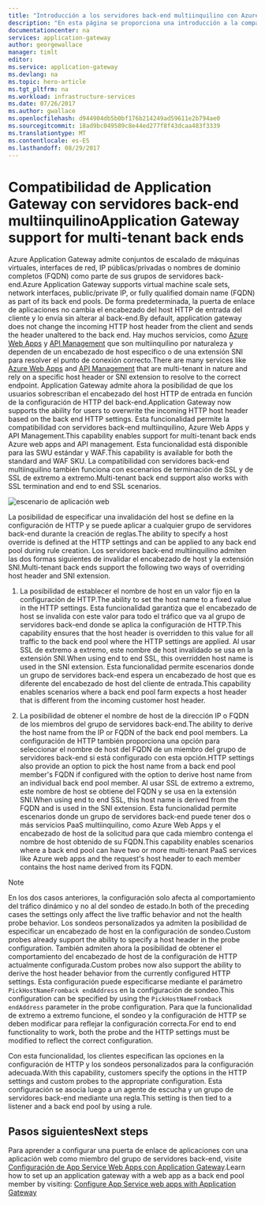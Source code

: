 ```yaml
---
title: "Introducción a los servidores back-end multiinquilino con Azure Application Gateway | Microsoft Docs"
description: "En esta página se proporciona una introducción a la compatibilidad de Application Gateway con los servidores back-end multiinquilino."
documentationcenter: na
services: application-gateway
author: georgewallace
manager: timlt
editor: 
ms.service: application-gateway
ms.devlang: na
ms.topic: hero-article
ms.tgt_pltfrm: na
ms.workload: infrastructure-services
ms.date: 07/26/2017
ms.author: gwallace
ms.openlocfilehash: d944904db5b0bf176b214249ad59611e2b794ae0
ms.sourcegitcommit: 18ad9bc049589c8e44ed277f8f43dcaa483f3339
ms.translationtype: MT
ms.contentlocale: es-ES
ms.lasthandoff: 08/29/2017
---
```

# <a name="application-gateway-support-for-multi-tenant-back-ends"></a><span data-ttu-id="46621-103">Compatibilidad de Application Gateway con servidores back-end multiinquilino</span><span class="sxs-lookup"><span data-stu-id="46621-103">Application Gateway support for multi-tenant back ends</span></span>

<span data-ttu-id="46621-104">Azure Application Gateway admite conjuntos de escalado de máquinas virtuales, interfaces de red, IP públicas/privadas o nombres de dominio completos (FQDN) como parte de sus grupos de servidores back-end.</span><span class="sxs-lookup"><span data-stu-id="46621-104">Azure Application Gateway supports virtual machine scale sets, network interfaces, public/private IP, or fully qualified domain name (FQDN) as part of its back end pools.</span></span> <span data-ttu-id="46621-105">De forma predeterminada, la puerta de enlace de aplicaciones no cambia el encabezado del host HTTP de entrada del cliente y lo envía sin alterar al back-end.</span><span class="sxs-lookup"><span data-stu-id="46621-105">By default, application gateway does not change the incoming HTTP host header from the client and sends the header unaltered to the back end.</span></span> <span data-ttu-id="46621-106">Hay muchos servicios, como [Azure Web Apps](../app-service-web/app-service-web-overview.md) y [API Management](../api-management/api-management-key-concepts.md) que son multiinquilino por naturaleza y dependen de un encabezado de host específico o de una extensión SNI para resolver el punto de conexión correcto.</span><span class="sxs-lookup"><span data-stu-id="46621-106">There are many services like [Azure Web Apps](../app-service-web/app-service-web-overview.md) and [API Management](../api-management/api-management-key-concepts.md) that are multi-tenant in nature and rely on a specific host header or SNI extension to resolve to the correct endpoint.</span></span> <span data-ttu-id="46621-107">Application Gateway admite ahora la posibilidad de que los usuarios sobrescriban el encabezado del host HTTP de entrada en función de la configuración de HTTP del back-end.</span><span class="sxs-lookup"><span data-stu-id="46621-107">Application Gateway now supports the ability for users to overwrite the incoming HTTP host header based on the back end HTTP settings.</span></span> <span data-ttu-id="46621-108">Esta funcionalidad permite la compatibilidad con servidores back-end multiinquilino, Azure Web Apps y API Management.</span><span class="sxs-lookup"><span data-stu-id="46621-108">This capability enables support for multi-tenant back ends Azure web apps and API management.</span></span> <span data-ttu-id="46621-109">Esta funcionalidad está disponible para las SWU estándar y WAF.</span><span class="sxs-lookup"><span data-stu-id="46621-109">This capability is available for both the standard and WAF SKU.</span></span> <span data-ttu-id="46621-110">La compatibilidad con servidores back-end multiinquilino también funciona con escenarios de terminación de SSL y de SSL de extremo a extremo.</span><span class="sxs-lookup"><span data-stu-id="46621-110">Multi-tenant back end support also works with SSL termination and end to end SSL scenarios.</span></span>

![escenario de aplicación web](./media/application-gateway-web-app-overview/scenario.png)

<span data-ttu-id="46621-112">La posibilidad de especificar una invalidación del host se define en la configuración de HTTP y se puede aplicar a cualquier grupo de servidores back-end durante la creación de reglas.</span><span class="sxs-lookup"><span data-stu-id="46621-112">The ability to specify a host override is defined at the HTTP settings and can be applied to any back end pool during rule creation.</span></span> <span data-ttu-id="46621-113">Los servidores back-end multiinquilino admiten las dos formas siguientes de invalidar el encabezado de host y la extensión SNI.</span><span class="sxs-lookup"><span data-stu-id="46621-113">Multi-tenant back ends support the following two ways of overriding host header and SNI extension.</span></span>

1. <span data-ttu-id="46621-114">La posibilidad de establecer el nombre de host en un valor fijo en la configuración de HTTP.</span><span class="sxs-lookup"><span data-stu-id="46621-114">The ability to set the host name to a fixed value in the HTTP settings.</span></span> <span data-ttu-id="46621-115">Esta funcionalidad garantiza que el encabezado de host se invalida con este valor para todo el tráfico que va al grupo de servidores back-end donde se aplica la configuración de HTTP.</span><span class="sxs-lookup"><span data-stu-id="46621-115">This capability ensures that the host header is overridden to this value for all traffic to the back end pool where the HTTP settings are applied.</span></span> <span data-ttu-id="46621-116">Al usar SSL de extremo a extremo, este nombre de host invalidado se usa en la extensión SNI.</span><span class="sxs-lookup"><span data-stu-id="46621-116">When using end to end SSL, this overridden host name is used in the SNI extension.</span></span> <span data-ttu-id="46621-117">Esta funcionalidad permite escenarios donde un grupo de servidores back-end espera un encabezado de host que es diferente del encabezado de host del cliente de entrada.</span><span class="sxs-lookup"><span data-stu-id="46621-117">This capability enables scenarios where a back end pool farm expects a host header that is different from the incoming customer host header.</span></span>

2. <span data-ttu-id="46621-118">La posibilidad de obtener el nombre de host de la dirección IP o FQDN de los miembros del grupo de servidores back-end.</span><span class="sxs-lookup"><span data-stu-id="46621-118">The ability to derive the host name from the IP or FQDN of the back end pool members.</span></span> <span data-ttu-id="46621-119">La configuración de HTTP también proporciona una opción para seleccionar el nombre de host del FQDN de un miembro del grupo de servidores back-end si está configurado con esta opción.</span><span class="sxs-lookup"><span data-stu-id="46621-119">HTTP settings also provide an option to pick the host name from a back end pool member's FQDN if configured with the option to derive host name from an individual back end pool member.</span></span> <span data-ttu-id="46621-120">Al usar SSL de extremo a extremo, este nombre de host se obtiene del FQDN y se usa en la extensión SNI.</span><span class="sxs-lookup"><span data-stu-id="46621-120">When using end to end SSL, this host name is derived from the FQDN and is used in the SNI extension.</span></span> <span data-ttu-id="46621-121">Esta funcionalidad permite escenarios donde un grupo de servidores back-end puede tener dos o más servicios PaaS multiinquilino, como Azure Web Apps y el encabezado de host de la solicitud para que cada miembro contenga el nombre de host obtenido de su FQDN.</span><span class="sxs-lookup"><span data-stu-id="46621-121">This capability enables scenarios where a back end pool can have two or more multi-tenant PaaS services like Azure web apps and the request's host header to each member contains the host name derived from its FQDN.</span></span>

> [!NOTE]
> <span data-ttu-id="46621-122">En los dos casos anteriores, la configuración solo afecta al comportamiento del tráfico dinámico y no al del sondeo de estado.</span><span class="sxs-lookup"><span data-stu-id="46621-122">In both of the preceding cases the settings only affect the live traffic behavior and not the health probe behavior.</span></span> <span data-ttu-id="46621-123">Los sondeos personalizados ya admiten la posibilidad de especificar un encabezado de host en la configuración de sondeo.</span><span class="sxs-lookup"><span data-stu-id="46621-123">Custom probes already support the ability to specify a host header in the probe configuration.</span></span> <span data-ttu-id="46621-124">También admiten ahora la posibilidad de obtener el comportamiento del encabezado de host de la configuración de HTTP actualmente configurada.</span><span class="sxs-lookup"><span data-stu-id="46621-124">Custom probes now also support the ability to derive the host header behavior from the currently configured HTTP settings.</span></span> <span data-ttu-id="46621-125">Esta configuración puede especificarse mediante el parámetro `PickHostNameFromback endAddress` en la configuración de sondeo.</span><span class="sxs-lookup"><span data-stu-id="46621-125">This configuration can be specified by using the `PickHostNameFromback endAddress` parameter in the probe configuration.</span></span> <span data-ttu-id="46621-126">Para que la funcionalidad de extremo a extremo funcione, el sondeo y la configuración de HTTP se deben modificar para reflejar la configuración correcta.</span><span class="sxs-lookup"><span data-stu-id="46621-126">For end to end functionality to work, both the probe and the HTTP settings must be modified to reflect the correct configuration.</span></span>

<span data-ttu-id="46621-127">Con esta funcionalidad, los clientes especifican las opciones en la configuración de HTTP y los sondeos personalizados para la configuración adecuada.</span><span class="sxs-lookup"><span data-stu-id="46621-127">With this capability, customers specify the options in the HTTP settings and custom probes to the appropriate configuration.</span></span> <span data-ttu-id="46621-128">Esta configuración se asocia luego a un agente de escucha y un grupo de servidores back-end mediante una regla.</span><span class="sxs-lookup"><span data-stu-id="46621-128">This setting is then tied to a listener and a back end pool by using a rule.</span></span>

## <a name="next-steps"></a><span data-ttu-id="46621-129">Pasos siguientes</span><span class="sxs-lookup"><span data-stu-id="46621-129">Next steps</span></span>

<span data-ttu-id="46621-130">Para aprender a configurar una puerta de enlace de aplicaciones con una aplicación web como miembro del grupo de servidores back-end, visite [Configuración de App Service Web Apps con Application Gateway](application-gateway-web-app-powershell.md).</span><span class="sxs-lookup"><span data-stu-id="46621-130">Learn how to set up an application gateway with a web app as a back end pool member by visiting: [Configure App Service web apps with Application Gateway](application-gateway-web-app-powershell.md)</span></span>
